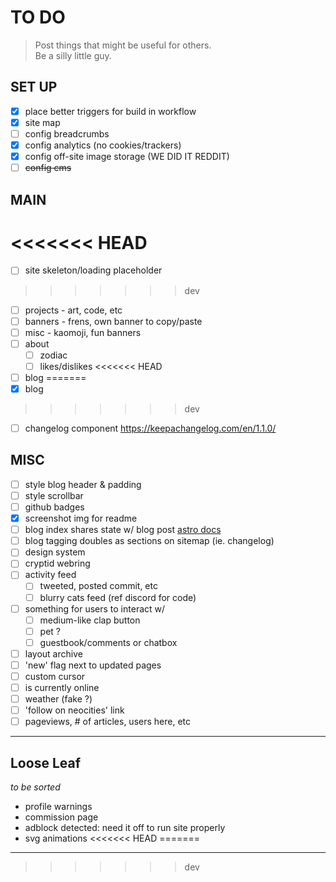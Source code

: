 # TO DO

> Post things that might be useful for others.  
> Be a silly little guy.

## SET UP

- [x] place better triggers for build in workflow
- [x] site map
- [ ] config breadcrumbs
- [x] config analytics (no cookies/trackers)
- [x] config off-site image storage (WE DID IT REDDIT)
- [ ] ~~config cms~~

## MAIN

<<<<<<< HEAD
=======
- [ ] site skeleton/loading placeholder
>>>>>>> dev
- [ ] projects - art, code, etc
- [ ] banners - frens, own banner to copy/paste
- [ ] misc - kaomoji, fun banners
- [ ] about
  - [ ] zodiac
  - [ ] likes/dislikes
<<<<<<< HEAD
- [ ] blog
=======
- [x] blog
>>>>>>> dev
- [ ] changelog component https://keepachangelog.com/en/1.1.0/

## MISC

- [ ] style blog header & padding
- [ ] style scrollbar
- [ ] github badges
- [x] screenshot img for readme
- [ ] blog index shares state w/ blog post [astro docs](https://docs.astro.build/en/recipes/sharing-state/)
- [ ] blog tagging doubles as sections on sitemap (ie. changelog)
- [ ] design system
- [ ] cryptid webring
- [ ] activity feed
  - [ ] tweeted, posted commit, etc
  - [ ] blurry cats feed (ref discord for code)
- [ ] something for users to interact w/
  - [ ] medium-like clap button
  - [ ] pet ?
  - [ ] guestbook/comments or chatbox
- [ ] layout archive
- [ ] 'new' flag next to updated pages
- [ ] custom cursor
- [ ] is currently online
- [ ] weather (fake ?)
- [ ] 'follow on neocities' link
- [ ] pageviews, # of articles, users here, etc

---

## Loose Leaf

_to be sorted_

- profile warnings
- commission page
- adblock detected: need it off to run site properly
- svg animations
<<<<<<< HEAD
=======

---
>>>>>>> dev
